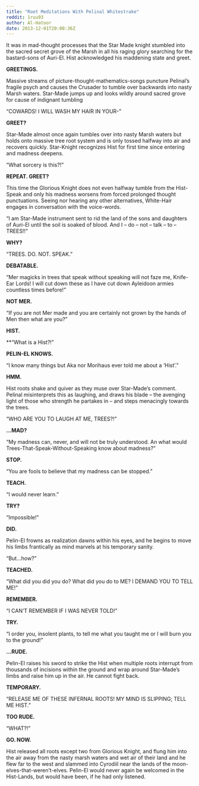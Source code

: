 ```yaml
---
title: "Root Meditations With Pelinal Whitestrake"
reddit: 1ruu93
author: Al-Hatoor
date: 2013-12-01T20:00:36Z
---
```


It was in mad-thought processes that the Star Made knight stumbled into the sacred secret grove of the Marsh in all his raging glory searching for the bastard-sons of Auri-El. Hist acknowledged his maddening state and greet.

**GREETINGS.**

Massive streams of picture-thought-mathematics-songs puncture Pelinal’s fragile psych and causes the Crusader to tumble over backwards into nasty Marsh waters. Star-Made jumps up and looks wildly around sacred grove for cause of indignant tumbling

“COWARDS! I WILL WASH MY HAIR IN YOUR-”

**GREET?**

Star-Made almost once again tumbles over into nasty Marsh waters but holds onto massive tree root system and is only tossed halfway into air and recovers quickly. Star-Knight recognizes Hist for first time since entering and madness deepens.

“What sorcery is this?!”

**REPEAT. GREET?**

This time the Glorious Knight does not even halfway tumble from the Hist-Speak and only his madness worsens from forced prolonged thought punctuations. Seeing nor hearing any other alternatives, White-Hair engages in conversation with the voice-words.

“I am Star-Made instrument sent to rid the land of the sons and daughters of Auri-El until the soil is soaked of blood. And I – do – not – talk – to – TREES!!”

**WHY?**

“TREES. DO. NOT. SPEAK.”

**DEBATABLE.**

“Mer magicks in trees that speak without speaking will not faze me, Knife-Ear Lords! I will cut down these as I have cut down Ayleidoon armies countless times before!”

**NOT MER.**

“If you are not Mer made and you are certainly not grown by the hands of Men then what are you?”

**HIST.**

**“What is a Hist?!”

**PELIN-EL KNOWS.**

“I know many things but Aka nor Morihaus ever told me about a ‘Hist’.”

**HMM.**

Hist roots shake and quiver as they muse over Star-Made’s comment. Pelinal misinterprets this as laughing, and draws his blade – the avenging light of those who strength he partakes in – and steps menacingly towards the trees.

“WHO ARE YOU TO LAUGH AT ME, TREES?!”

**…MAD?**

“My madness can, never, and will not be truly understood. An what would Trees-That-Speak-Without-Speaking know about madness?”

**STOP.**

“You are fools to believe that my madness can be stopped.”

**TEACH.**

“I would never learn.”

**TRY?**

“Impossible!”

**DID.**

Pelin-El frowns as realization dawns within his eyes, and he begins to move his limbs frantically as mind marvels at his temporary sanity.

“But…how?”

**TEACHED.**

“What did you did you do? What did you do to ME? I DEMAND YOU TO TELL ME!”

**REMEMBER.**

“I CAN’T REMEMBER IF I WAS NEVER TOLD!”

**TRY.**

“I order you, insolent plants, to tell me what you taught me or I will burn you to the ground!”

**…RUDE.**

Pelin-El raises his sword to strike the Hist when multiple roots interrupt from thousands of incisions within the ground and wrap around Star-Made’s limbs and raise him up in the air. He cannot fight back.

**TEMPORARY.**

“RELEASE ME OF THESE INFERNAL ROOTS! MY MIND IS SLIPPING; TELL ME HIST.”

**TOO RUDE.**

“WHAT?!”

**GO. NOW.**

Hist released all roots except two from Glorious Knight, and flung him into the air away from the nasty marsh waters and wet air of their land and he flew far to the west and slammed into Cyrodiil near the lands of the moon-elves-that-weren’t-elves. Pelin-El would never again be welcomed in the Hist-Lands, but would have been, if he had only listened.
